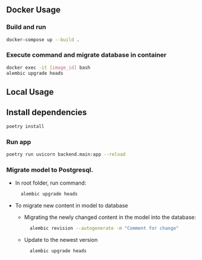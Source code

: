 ## Docker Usage
### Build and run
```bash
docker-compose up --build .
```
### Execute command and migrate database in container
```bash
docker exec -it [image_id] bash
alembic upgrade heads
```

## Local Usage 
## Install dependencies
```bash
poetry install
```
### Run app
```bash
poetry run uvicorn backend.main:app --reload
```
### Migrate model to Postgresql.

- In root folder, run command:

  ```bash
    alembic upgrade heads
  ```

- To migrate new content in model to database

  + Migrating the newly changed content in the model into the database:

    ```bash
      alembic revision --autogenerate -m "Comment for change"
    ```

  + Update to the newest version

    ```bash
      alembic upgrade heads
    ```


